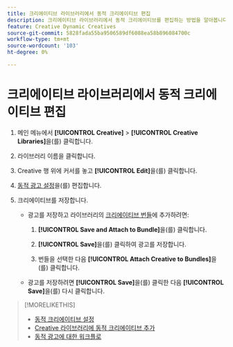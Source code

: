 ```yaml
---
title: 크리에이티브 라이브러리에서 동적 크리에이티브 편집
description: 크리에이티브 라이브러리에서 동적 크리에이티브를 편집하는 방법을 알아봅니다.
feature: Creative Dynamic Creatives
source-git-commit: 5828fada55ba9506589df6088ea58b896084700c
workflow-type: tm+mt
source-wordcount: '103'
ht-degree: 0%

---
```


# 크리에이티브 라이브러리에서 동적 크리에이티브 편집

1. 메인 메뉴에서 **[!UICONTROL Creative]** > **[!UICONTROL Creative Libraries]**&#x200B;을(를) 클릭합니다.

1. 라이브러리 이름을 클릭합니다.

1. Creative 행 위에 커서를 놓고 **[!UICONTROL Edit]**&#x200B;을(를) 클릭합니다.

1. [동적 광고 설정](creative-settings-dynamic.md)을(를) 편집합니다.

1. 크리에이티브를 저장합니다.

   * 광고를 저장하고 라이브러리의 [크리에이티브 번들](bundle-manage.md)에 추가하려면:

      1. **[!UICONTROL Save and Attach to Bundle]**&#x200B;을(를) 클릭합니다.

      1. **[!UICONTROL Save]**&#x200B;을(를) 클릭하여 광고를 저장합니다.

      1. 번들을 선택한 다음 **[!UICONTROL Attach Creative to Bundles]**&#x200B;을(를) 클릭합니다.

   * 광고를 저장하려면 **[!UICONTROL Save]**&#x200B;을(를) 클릭한 다음 **[!UICONTROL Save]**&#x200B;을(를) 다시 클릭합니다.

>[!MORELIKETHIS]
>
>* [동적 크리에이티브 설정](creative-settings-dynamic.md)
>* [Creative 라이브러리에 동적 크리에이티브 추가](creative-add-dynamic.md)
>* [동적 광고에 대한 워크플로](/help/creative/introduction/workflow-dynamic-ads.md)
